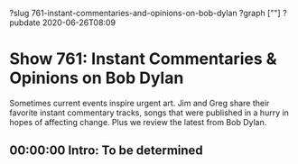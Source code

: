 ?slug 761-instant-commentaries-and-opinions-on-bob-dylan
?graph [""]
?pubdate 2020-06-26T08:09

# Show 761: Instant Commentaries & Opinions on Bob Dylan

Sometimes current events inspire urgent art. Jim and Greg share their favorite instant commentary tracks, songs that were published in a hurry in hopes of affecting change. Plus we review the latest from Bob Dylan.

## 00:00:00 Intro: To be determined